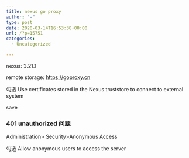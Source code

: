 ```yaml
---
title: nexus go proxy
author: "-"
type: post
date: 2020-03-14T16:53:38+00:00
url: /?p=15751
categories:
  - Uncategorized

---
```

nexus: 3.21.1

remote storage: https://goproxy.cn
  
勾选 Use certificates stored in the Nexus truststore to connect to external system
  
save

### 401 unauthorized 问题

Administration> Security>Anonymous Access
  
勾选 Allow anonymous users to access the server